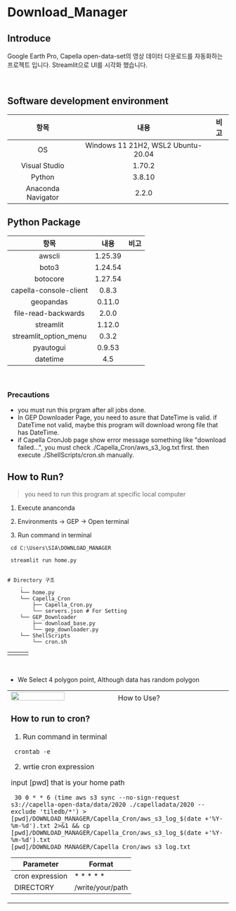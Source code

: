 # Download_Manager

## Introduce
Google Earth Pro, Capella open-data-set의 영상 데이터 다운로드를 자동화하는 프로젝트 입니다. Streamlit으로 UI를 시각화 했습니다.

<br/>

## Software development environment

|항목|내용|비고|
|:---:|:---:|:---:|
|OS|Windows 11 21H2,  WSL2 Ubuntu-20.04||
|Visual Studio | 1.70.2| |
|Python|3.8.10||
|Anaconda Navigator| 2.2.0||

## Python Package

|항목|내용|비고|
|:---:|:---:|:---:|
|awscli|1.25.39||
|boto3|1.24.54||
|botocore|1.27.54||
|capella-console-client|0.8.3||
|geopandas|0.11.0||
|file-read-backwards|2.0.0||
|streamlit|1.12.0|||
|streamlit_option_menu|0.3.2||
|pyautogui|0.9.53||
|datetime|4.5||

<br/>

### Precautions
- you must run this prgram after all jobs done.
- In GEP Downloader Page, you need to asure that DateTime is valid. if DateTime not valid, maybe this program will download wrong file that has DateTime.
- if Capella CronJob page show error message something like "download failed...", you must check ./Capella_Cron/aws_s3_log.txt first. then execute ./ShellScripts/cron.sh manually.

## How to Run?

> you need to run this program at specific local computer

1. Execute ananconda

2. Environments -> GEP -> Open terminal

3. Run command in terminal
```
 cd C:\Users\SIA\DOWNLOAD_MANAGER
``` 
```
 streamlit run home.py
```

```

# Directory 구조
    .
    └── home.py
    └── Capella_Cron
        ├── Capella_Cron.py
        └── servers.json # For Setting
    └── GEP_Downloader
        ├── download_base.py
        └── gep_downloader.py
    └── ShellScripts
        └── cron.sh
```
<table>
  <tr>
    <td><img alt="" src="https://user-images.githubusercontent.com/54494793/186603080-92ff8d4a-0a00-4d1b-a48a-18a519c04ca9.png" /></td><td><img alt="" src="https://user-images.githubusercontent.com/54494793/186603447-02d5276f-f805-4606-9865-c2656edd3f79.png" /></td><td><img alt="" src="https://user-images.githubusercontent.com/54494793/186603459-e7b7d19b-7805-45e2-babd-5b77e9cf6e45.png" /></td>
  <tr>
</table>

<br/>

- We Select 4 polygon point, Although data has random polygon

<table>
  <tr>
<td><img alt="" src="https://user-images.githubusercontent.com/54494793/186603459-e7b7d19b-7805-45e2-babd-5b77e9cf6e45.png" width="50%" height="50%" style="border-radius:5%; /></td>
  <tr>
</table>


<br/>

## How to Use?

### How to run to cron?

1. Run command in terminal

```
 crontab -e
```

2. wrtie cron expression

input [pwd] that is your home path


```
 30 0 * * 6 (time aws s3 sync --no-sign-request s3://capella-open-data/data/2020 ./capelladata/2020 --exclude 'tiledb/*') > [pwd]/DOWNLOAD_MANAGER/Capella_Cron/aws_s3_log_$(date +'%Y-%m-%d').txt 2>&1 && cp [pwd]/DOWNLOAD_MANAGER/Capella_Cron/aws_s3_log_$(date +'%Y-%m-%d').txt [pwd]/DOWNLOAD_MANAGER/Capella_Cron/aws_s3_log.txt
```


| Parameter          | Format                          |
|----------------------|--------------------------------------------------------|
| cron expression       | * * * * *                 |
| DIRECTORY             | /write/your/path          |
